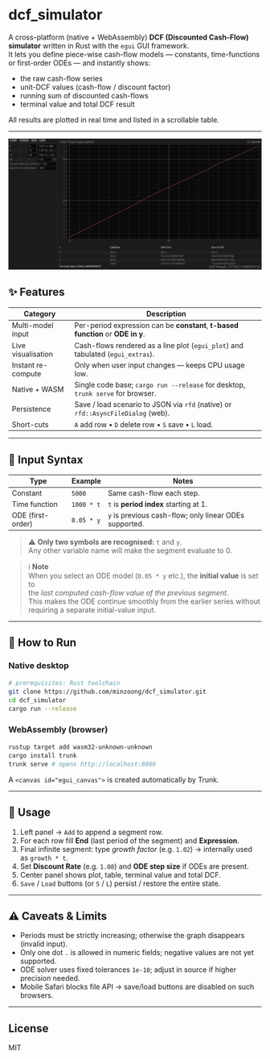 # dcf_simulator

A cross-platform (native + WebAssembly) **DCF (Discounted Cash-Flow) simulator** written in Rust with the `egui` GUI framework.  
It lets you define piece-wise cash-flow models — constants, time-functions or first-order ODEs — and instantly shows:

* the raw cash-flow series  
* unit-DCF values (cash-flow / discount factor)  
* running sum of discounted cash-flows  
* terminal value and total DCF result  

All results are plotted in real time and listed in a scrollable table.

---

![Screenshot](assets/screenshot.png)


## ✨ Features

| Category | Description |
|----------|-------------|
| Multi-model input | Per-period expression can be **constant**, **t-based function** or **ODE in y**. |
| Live visualisation | Cash-flows rendered as a line plot (`egui_plot`) and tabulated (`egui_extras`). |
| Instant re-compute | Only when user input changes — keeps CPU usage low. |
| Native + WASM | Single code base; `cargo run --release` for desktop, `trunk serve` for browser. |
| Persistence | Save / load scenario to JSON via `rfd` (native) or `rfd::AsyncFileDialog` (web). |
| Short-cuts | `A` add row • `D` delete row • `S` save • `L` load. |

---

## 📐 Input Syntax

| Type | Example | Notes |
|------|---------|-------|
| Constant | `5000` | Same cash-flow each step. |
| Time function | `1000 * t` | `t` is **period index** starting at 1. |
| ODE (first-order) | `0.05 * y` | `y` is previous cash-flow; only linear ODEs supported. |

> ⚠️ **Only two symbols are recognised:** `t` and `y`.  
> Any other variable name will make the segment evaluate to 0.

> ℹ️ **Note**  
> When you select an ODE model (`0.05 * y` etc.), the **initial value** is set to  
> the *last computed cash-flow value of the previous segment*.  
> This makes the ODE continue smoothly from the earlier series without requiring
> a separate initial-value input.

---

## 🚀 How to Run

### Native desktop

```bash
# prerequisites: Rust toolchain
git clone https://github.com/minzoong/dcf_simulator.git
cd dcf_simulator
cargo run --release
```

### WebAssembly (browser)

```bash
rustup target add wasm32-unknown-unknown
cargo install trunk
trunk serve # opens http://localhost:8080
```

A `<canvas id="egui_canvas">` is created automatically by Trunk.

---

## 📝 Usage

1. Left panel → `Add` to append a segment row.  
2. For each row fill **End** (last period of the segment) and **Expression**.  
3. Final infinite segment: type *growth factor* (e.g. `1.02`) → internally used as `growth * t`.  
4. Set **Discount Rate** (e.g. `1.08`) and **ODE step size** if ODEs are present.  
5. Center panel shows plot, table, terminal value and total DCF.  
6. `Save` / `Load` buttons (or `S` / `L`) persist / restore the entire state.

---

## ⚠️ Caveats & Limits

* Periods must be strictly increasing; otherwise the graph disappears (invalid input).  
* Only one dot `.` is allowed in numeric fields; negative values are not yet supported.  
* ODE solver uses fixed tolerances `1e-10`; adjust in source if higher precision needed.  
* Mobile Safari blocks file API → save/load buttons are disabled on such browsers.

---

## License

MIT
